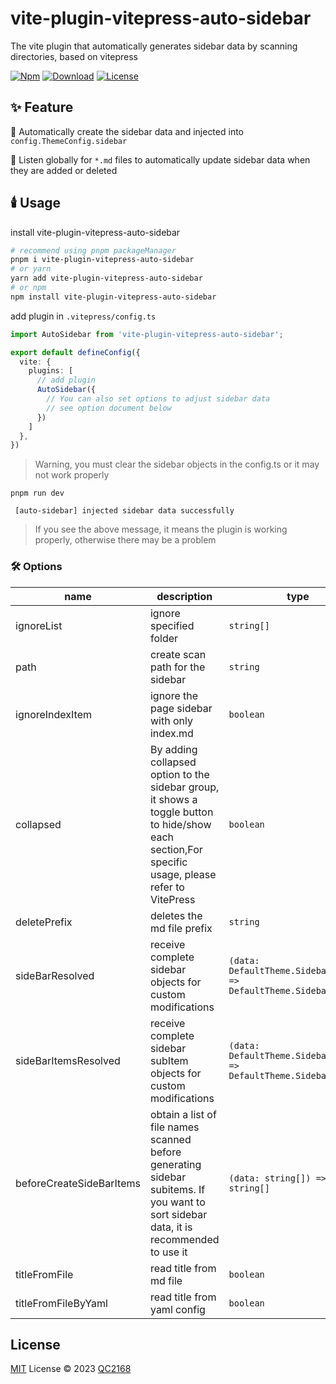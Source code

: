 # vite-plugin-vitepress-auto-sidebar

The vite plugin that automatically generates sidebar data by scanning directories, based on vitepress

[![Npm](https://img.shields.io/npm/v/vite-plugin-vitepress-auto-sidebar)](http://blog.csdn.net/a_zhon)
[![Download](https://img.shields.io/npm/dt/vite-plugin-vitepress-auto-sidebar)](http://blog.csdn.net/a_zhon)
[![License](https://img.shields.io/github/license/qc2168/vite-plugin-vitepress-auto-sidebar)](http://blog.csdn.net/a_zhon)

## ✨ Feature

🚀 Automatically create the sidebar data and injected into `config.ThemeConfig.sidebar`

🤖 Listen globally for `*.md` files to automatically update sidebar data when they are added or deleted

## 🕯️ Usage

install vite-plugin-vitepress-auto-sidebar

```bash
# recommend using pnpm packageManager
pnpm i vite-plugin-vitepress-auto-sidebar
# or yarn
yarn add vite-plugin-vitepress-auto-sidebar
# or npm
npm install vite-plugin-vitepress-auto-sidebar
```

add plugin in `.vitepress/config.ts`

```typescript
import AutoSidebar from 'vite-plugin-vitepress-auto-sidebar';

export default defineConfig({
  vite: {
    plugins: [
      // add plugin
      AutoSidebar({
        // You can also set options to adjust sidebar data
        // see option document below
      })
    ]
  },
})
```

> Warning, you must clear the sidebar objects in the config.ts or it may not work properly

`pnpm run dev`

```
 [auto-sidebar] injected sidebar data successfully
```

> If you see the above message, it means the plugin is working properly, otherwise there may be a problem

### 🛠️ Options

| name                     | description                                                                                                                                       | type                                                               | default |
| ------------------------ | ------------------------------------------------------------------------------------------------------------------------------------------------- | ------------------------------------------------------------------ | ------- |
| ignoreList               | ignore specified folder                                                                                                                           | `string[]`                                                         | `true`  |
| path                     | create scan path for the sidebar                                                                                                                  | `string`                                                           | `/docs` |
| ignoreIndexItem          | ignore the page sidebar with only index.md                                                                                                        | `boolean`                                                          | `false` |
| collapsed                | By adding collapsed option to the sidebar group, it shows a toggle button to hide/show each section,For specific usage, please refer to VitePress | `boolean`                                                          | `false` |
| deletePrefix             | deletes the md file prefix                                                                                                                        | `string`                                                           |         |
| sideBarResolved          | receive complete sidebar objects for custom modifications                                                                                         | `(data: DefaultTheme.SidebarMulti) => DefaultTheme.SidebarMulti`   |         |
| sideBarItemsResolved     | receive complete sidebar subItem objects for custom modifications                                                                                 | `(data: DefaultTheme.SidebarItem[]) => DefaultTheme.SidebarItem[]` |         |
| beforeCreateSideBarItems | obtain a list of file names scanned before generating sidebar subitems. If you want to sort sidebar data, it is recommended to use it             | `(data: string[]) => string[]`                                     |         |
| titleFromFile            | read title from md file                                                                                                                           | `boolean`                                                          | `false` |
| titleFromFileByYaml            | read title from yaml config                                                                                                                           | `boolean`                                                          | `false` |

## License

[MIT](./LICENSE) License © 2023 [QC2168](https://github.com/QC2168)
